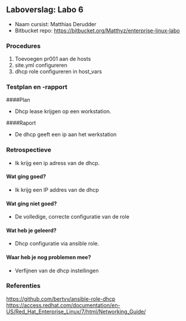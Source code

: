 ## Laboverslag: Labo 6 

- Naam cursist: Matthias Derudder
- Bitbucket repo: https://bitbucket.org/Matthyz/enterprise-linux-labo

### Procedures

1. Toevoegen pr001 aan de hosts
2. site.yml configureren
3. dhcp role configureren in host_vars

### Testplan en -rapport

####Plan
- Dhcp lease krijgen op een workstation.

####Raport
- De dhcp geeft een ip aan het werkstation

### Retrospectieve

- Ik krijg een ip adress van de dhcp.

#### Wat ging goed?

- Ik krijg een IP addres van de dhcp

#### Wat ging niet goed?

- De volledige, correcte configuratie van de role

#### Wat heb je geleerd?

- Dhcp configuratie via ansible role.

#### Waar heb je nog problemen mee?

- Verfijnen van de dhcp instellingen

### Referenties

https://github.com/bertvv/ansible-role-dhcp
https://access.redhat.com/documentation/en-US/Red_Hat_Enterprise_Linux/7/html/Networking_Guide/